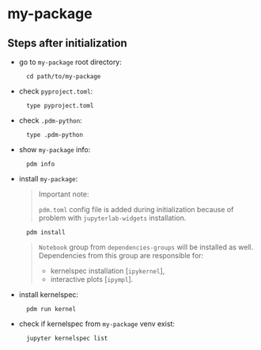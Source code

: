 # my-package

## Steps after initialization

- go to `my-package` root directory:

        cd path/to/my-package

- check `pyproject.toml`:

        type pyproject.toml

- check `.pdm-python`:

        type .pdm-python

- show `my-package` info:

        pdm info

- install `my-package`:

    > Important note:
    >
    > `pdm.toml` config file is added during initialization because of problem
    > with `jupyterlab-widgets` installation.

        pdm install

    > `Notebook` group from `dependencies-groups` will be installed as well.
    > Dependencies from this group are responsible for:
    > - kernelspec installation [`ipykernel`],
    > - interactive plots [`ipympl`].

- install kernelspec:

        pdm run kernel

- check if kernelspec from `my-package` venv exist:

        jupyter kernelspec list
